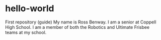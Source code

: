 # hello-world
First repository (guide)
My name is Ross Benway. I am a senior at Coppell High School. I am a member of both the Robotics and Ultimate Frisbee teams at my school.
